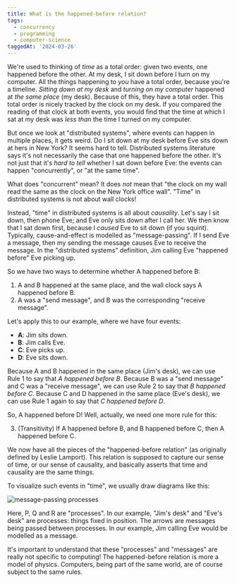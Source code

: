 ```yaml
---
title: What is the happened-before relation?
tags:
  - concurrency
  - programming
  - computer-science
taggedAt: '2024-03-26'
---
```


We're used to thinking of _time_ as a total order: given two events, one happened before the other. At my desk, I sit down before I turn on my computer. All the things happening to _you_ have a total order, because you're a timeline. _Sitting down at my desk_ and _turning on my computer_ happened at _the same place_ (my desk). Because of this, they have a total order. This total order is nicely tracked by the clock on my desk. If you compared the reading of that clock at both events, you would find that the time at which I sat at my desk was _less than_ the time I turned on my computer.

But once we look at "distributed systems", where events can happen in multiple places, it gets weird. Do I sit down at my desk before Eve sits down at hers in New York? It seems hard to tell. Distributed systems literature says it's not necessarily the case that one happened before the other. It's not just that it's _hard to tell_ whether I sat down before Eve: the events can happen "concurrently", or "at the same time".

What does "concurrent" mean? It does _not_ mean that "the clock on my wall read the same as the clock on the New York office wall". "Time" in distributed systems is not about wall clocks!

Instead, "time" in distributed systems is all about _causality_. Let's say I sit down, then phone Eve; and Eve only sits down after I call her. We then know that I sat down first, because I _caused_ Eve to sit down (if you squint). Typically, cause-and-effect is modelled as "message-passing". If I send Eve a message, then my sending the message causes Eve to receive the message. In the "distributed systems" definition, Jim calling Eve "happened before" Eve picking up.

So we have two ways to determine whether A happened before B:

1. A and B happened at the same place, and the wall clock says A happened before B.
2. A was a "send message", and B was the corresponding "receive message".

Let's apply this to our example, where we have four events:

* **A**: Jim sits down.
* **B**: Jim calls Eve.
* **C**: Eve picks up.
* **D**: Eve sits down.

Because A and B happened in the same place (Jim's desk), we can use Rule 1 to say that _A happened before B_. Because B was a "send message" and C was a "receive message", we can use Rule 2 to say that _B happened before C_. Because C and D happened in the same place (Eve's desk), we can use Rule 1 again to say that _C happened before D_.

So, A happened before D! Well, actually, we need one more rule for this:

3. (Transitivity) If A happened before B, and B happened before C, then A happened before C.

We now have all the pieces of the "happened-before relation" (as originally defined by Leslie Lamport). This relation is supposed to capture our sense of time, or our sense of causality, and basically asserts that time and causality are the same things.

To visualize such events in "time", we usually draw diagrams like this:

![message-passing processes](/assets/2017-02-10-happened-before/message-passing-processes.png)

Here, P, Q and R are "processes". In our example, "Jim's desk" and "Eve's desk" are processes: things fixed in position. The arrows are messages being passed between processes. In our example, Jim calling Eve would be modelled as a message.

It's important to understand that these "processes" and "messages" are really not specific to computing! The happened-before relation is more a model of physics. Computers, being part of the same world, are of course subject to the same rules.
